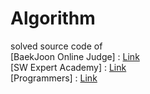 # Algorithm
solved source code of   
[BaekJoon Online Judge] : [Link](https://www.acmicpc.net/)   
[SW Expert Academy] : [Link](https://swexpertacademy.com/)   
[Programmers] : [Link](https://programmers.co.kr/)
